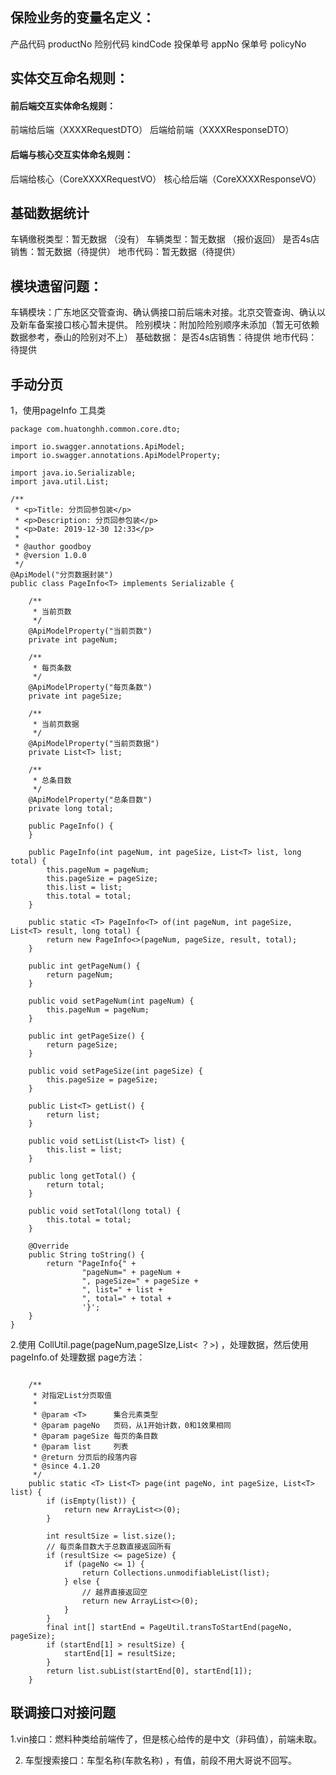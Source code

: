 ## 保险业务的变量名定义：
产品代码 productNo
险别代码 kindCode
投保单号 appNo
保单号  policyNo


## 实体交互命名规则：

#### 前后端交互实体命名规则：
前端给后端（XXXXRequestDTO）
后端给前端（XXXXResponseDTO）

#### 后端与核心交互实体命名规则：
后端给核心（CoreXXXXRequestVO）
核心给后端（CoreXXXXResponseVO）


## 基础数据统计
车辆缴税类型：暂无数据 （没有）
车辆类型：暂无数据 （报价返回）
是否4s店销售：暂无数据（待提供）
地市代码：暂无数据（待提供）

## 模块遗留问题：
车辆模块：广东地区交管查询、确认俩接口前后端未对接。北京交管查询、确认以及新车备案接口核心暂未提供。
险别模块：附加险险别顺序未添加（暂无可依赖数据参考，泰山的险别对不上）
基础数据：  是否4s店销售：待提供
					地市代码：待提供


##  手动分页
1，使用pageInfo 工具类

``` 
package com.huatonghh.common.core.dto;

import io.swagger.annotations.ApiModel;
import io.swagger.annotations.ApiModelProperty;

import java.io.Serializable;
import java.util.List;

/**
 * <p>Title: 分页回参包装</p>
 * <p>Description: 分页回参包装</p>
 * <p>Date: 2019-12-30 12:33</p>
 *
 * @author goodboy
 * @version 1.0.0
 */
@ApiModel("分页数据封装")
public class PageInfo<T> implements Serializable {

    /**
     * 当前页数
     */
    @ApiModelProperty("当前页数")
    private int pageNum;

    /**
     * 每页条数
     */
    @ApiModelProperty("每页条数")
    private int pageSize;

    /**
     * 当前页数据
     */
    @ApiModelProperty("当前页数据")
    private List<T> list;

    /**
     * 总条目数
     */
    @ApiModelProperty("总条目数")
    private long total;

    public PageInfo() {
    }

    public PageInfo(int pageNum, int pageSize, List<T> list, long total) {
        this.pageNum = pageNum;
        this.pageSize = pageSize;
        this.list = list;
        this.total = total;
    }

    public static <T> PageInfo<T> of(int pageNum, int pageSize, List<T> result, long total) {
        return new PageInfo<>(pageNum, pageSize, result, total);
    }

    public int getPageNum() {
        return pageNum;
    }

    public void setPageNum(int pageNum) {
        this.pageNum = pageNum;
    }

    public int getPageSize() {
        return pageSize;
    }

    public void setPageSize(int pageSize) {
        this.pageSize = pageSize;
    }

    public List<T> getList() {
        return list;
    }

    public void setList(List<T> list) {
        this.list = list;
    }

    public long getTotal() {
        return total;
    }

    public void setTotal(long total) {
        this.total = total;
    }

    @Override
    public String toString() {
        return "PageInfo{" +
                "pageNum=" + pageNum +
                ", pageSize=" + pageSize +
                ", list=" + list +
                ", total=" + total +
                '}';
    }
}

```

2.使用 CollUtil.page(pageNum,pageSIze,List< ？>) ，处理数据，然后使用pageInfo.of 处理数据
 page方法：
 

``` 

	/**
	 * 对指定List分页取值
	 *
	 * @param <T>      集合元素类型
	 * @param pageNo   页码，从1开始计数，0和1效果相同
	 * @param pageSize 每页的条目数
	 * @param list     列表
	 * @return 分页后的段落内容
	 * @since 4.1.20
	 */
	public static <T> List<T> page(int pageNo, int pageSize, List<T> list) {
		if (isEmpty(list)) {
			return new ArrayList<>(0);
		}

		int resultSize = list.size();
		// 每页条目数大于总数直接返回所有
		if (resultSize <= pageSize) {
			if (pageNo <= 1) {
				return Collections.unmodifiableList(list);
			} else {
				// 越界直接返回空
				return new ArrayList<>(0);
			}
		}
		final int[] startEnd = PageUtil.transToStartEnd(pageNo, pageSize);
		if (startEnd[1] > resultSize) {
			startEnd[1] = resultSize;
		}
		return list.subList(startEnd[0], startEnd[1]);
	}
```
## 联调接口对接问题
1.vin接口：燃料种类给前端传了，但是核心给传的是中文（非码值），前端未取。

2. 车型搜索接口：车型名称(车款名称) ，有值，前段不用大哥说不回写。